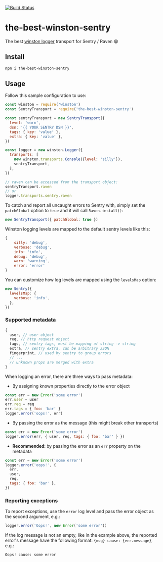 [![Build Status](https://travis-ci.org/binded/the-best-winston-sentry.svg?branch=master)](https://travis-ci.org/binded/the-best-winston-sentry)

# the-best-winston-sentry

The best [winston logger](https://github.com/winstonjs/winston)
transport for Sentry / Raven 😁

## Install

```bash
npm i the-best-winston-sentry
```

## Usage

Follow this sample configuration to use:

```javascript
const winston = require('winston')
const SentryTransport = require('the-best-winston-sentry')

const sentryTransport = new SentryTransport({
  level: 'warn',
  dsn: '{{ YOUR SENTRY DSN }}',
  tags: { key: 'value' },
  extra: { key: 'value' },
})

const logger = new winston.Logger({
  transports: [
    new winston.transports.Console({level: 'silly'}),
    sentryTransport,
  ],
})

// raven can be accessed from the transport object:
sentryTransport.raven
// or
logger.transports.sentry.raven
```

To catch and report all uncaught errors to Sentry with, simply set the
`patchGlobal` option to `true` and it will call `Raven.install()`:

```javascript
new SentryTransport({ patchGlobal: true })
```

Winston logging levels are mapped to the default sentry levels like this:

```javascript
{
    silly: 'debug',
    verbose: 'debug',
    info: 'info',
    debug: 'debug',
    warn: 'warning',
    error: 'error'
}
```

You can customize how log levels are mapped using the `levelsMap` option:

```javascript
new Sentry({
  levelsMap: {
    verbose: 'info',
  },
})
```

### Supported metadata

```javascript
{
  user, // user object
  req, // http request object
  tags, // sentry tags, must be mapping of string -> string
  extra, // sentry extra, can be arbitrary JSON
  fingerprint, // used by sentry to group errors
  // ...
  // unknown props are merged with extra
}
```

When logging an error, there are three ways to pass metadata:

- By assigning known properties directly to the error object

```javascript
const err = new Error('some error')
err.user = user
err.req = req
err.tags = { foo: 'bar' }
logger.error('oops!', err)
```

- By passing the error as the message (this might break other
    transports)

```javascript
const err = new Error('some error')
logger.error(err, { user, req, tags: { foo: 'bar' } })
```

- **Recommended**: by passing the error as an `err` property on the metadata

```javascript
const err = new Error('some error')
logger.error('oops!', {
  err,
  user,
  req,
  tags: { foo: 'bar' },
})
```

### Reporting exceptions

To report exceptions, use the `error` log level and pass
the error object as the second argument, e.g.:

```javascript
logger.error('Oops!', new Error('some error'))
```

If the log message is not an empty, like in the example above, the
reported error's message have the following format: `{msg} cause:
{err.message}`, e.g.:

```
Oops! cause: some error
```

